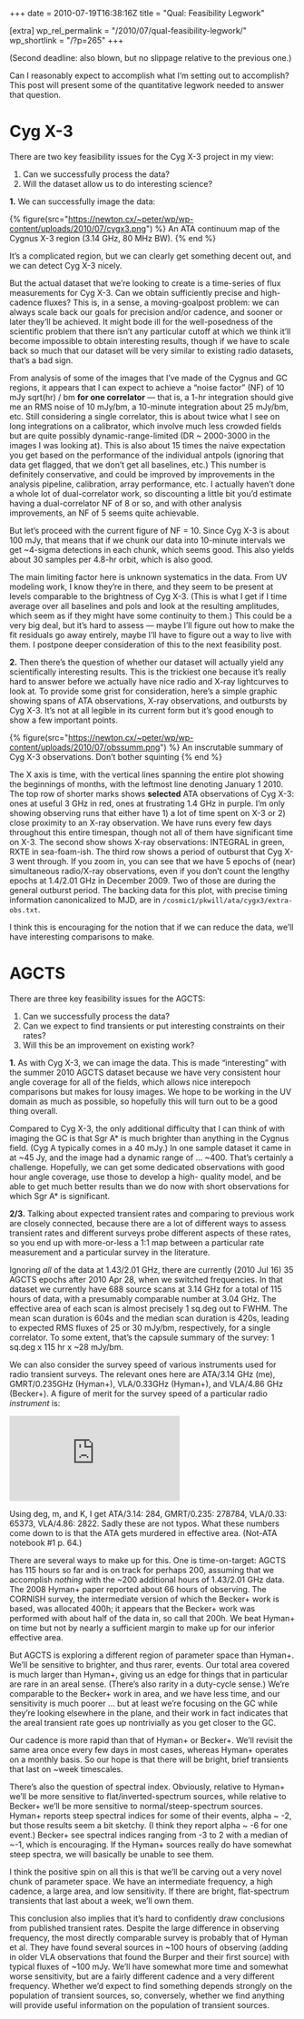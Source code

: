 +++
date = 2010-07-19T16:38:16Z
title = "Qual: Feasibility Legwork"

[extra]
wp_rel_permalink = "/2010/07/qual-feasibility-legwork/"
wp_shortlink = "/?p=265"
+++

(Second deadline: also blown, but no slippage relative to the previous one.)

Can I reasonably expect to accomplish what I’m setting out to accomplish? This
post will present some of the quantitative legwork needed to answer that
question.

# Cyg X-3

There are two key feasibility issues for the Cyg X-3 project in my view:

1. Can we successfully process the data?
2. Will the dataset allow us to do interesting science?

**1.** We can successfully image the data:

{% figure(src="https://newton.cx/~peter/wp/wp-content/uploads/2010/07/cygx3.png") %}
An ATA continuum map of the Cygnus X-3 region (3.14 GHz, 80 MHz BW).
{% end %}

It’s a complicated region, but we can clearly get something decent out, and we
can detect Cyg X-3 nicely.

But the actual dataset that we’re looking to create is a time-series of flux
measurements for Cyg X-3. Can we obtain sufficiently precise and high-cadence
fluxes? This is, in a sense, a moving-goalpost problem: we can always scale
back our goals for precision and/or cadence, and sooner or later they’ll be
achieved. It might bode ill for the well-posedness of the scientific problem
that there isn’t any particular cutoff at which we think it’ll become
impossible to obtain interesting results, though if we have to scale back so
much that our dataset will be very similar to existing radio datasets, that’s
a bad sign.

From analysis of some of the images that I’ve made of the Cygnus and GC
regions, it appears that I can expect to achieve a “noise factor” (NF) of 10
mJy sqrt(hr) / bm **for one correlator** — that is, a 1-hr integration should
give me an RMS noise of 10 mJy/bm, a 10-minute integration about 25 mJy/bm,
etc. Still considering a single correlator, this is about twice what I see on
long integrations on a calibrator, which involve much less crowded fields but
are quite possibly dynamic-range-limited (DR ~ 2000-3000 in the images I was
looking at). This is also about 15 times the naive expectation you get based
on the performance of the individual antpols (ignoring that data get flagged,
that we don’t get all baselines, etc.) This number is definitely conservative,
and could be improved by improvements in the analysis pipeline, calibration,
array performance, etc. I actually haven’t done a whole lot of dual-correlator
work, so discounting a little bit you’d estimate having a dual-correlator NF
of 8 or so, and with other analysis improvements, an NF of 5 seems quite
achievable.

But let’s proceed with the current figure of NF = 10. Since Cyg X-3 is about
100 mJy, that means that if we chunk our data into 10-minute intervals we get
~4-sigma detections in each chunk, which seems good. This also yields about 30
samples per 4.8-hr orbit, which is also good.

The main limiting factor here is unknown systematics in the data. From UV
modeling work, I know they’re in there, and they seem to be present at levels
comparable to the brightness of Cyg X-3. (This is what I get if I time average
over all baselines and pols and look at the resulting amplitudes, which seem
as if they might have some continuity to them.) This could be a very big deal,
but it’s hard to assess — maybe I’ll figure out how to make the fit residuals
go away entirely, maybe I’ll have to figure out a way to live with them. I
postpone deeper consideration of this to the next feasibility post.

**2.** Then there’s the question of whether our dataset
will actually yield any scientifically interesting results. This is the
trickiest one because it’s really hard to answer before we actually have nice
radio and X-ray lightcurves to look at. To provide some grist for
consideration, here’s a simple graphic showing spans of ATA observations,
X-ray observations, and outbursts by Cyg X-3. It’s not at all legible in its
current form but it’s good enough to show a few important points.

{% figure(src="https://newton.cx/~peter/wp/wp-content/uploads/2010/07/obssumm.png") %}
An inscrutable summary of Cyg X-3 observations. Don’t bother squinting
{% end %}

The X axis is time, with the vertical lines spanning the entire plot showing
the beginnings of months, with the leftmost line denoting January 1 2010. The
top row of shorter marks shows **selected** ATA observations of Cyg X-3: ones
at useful 3 GHz in red, ones at frustrating 1.4 GHz in purple. I’m only
showing observing runs that either have 1) a lot of time spent on X-3 or 2)
close proximity to an X-ray observation. We have runs every few days
throughout this entire timespan, though not all of them have significant time
on X-3. The second show shows X-ray observations: INTEGRAL in green, RXTE in
sea-foam-ish. The third row shows a period of outburst that Cyg X-3 went
through. If you zoom in, you can see that we have 5 epochs of (near)
simultaneous radio/X-ray observations, even if you don’t count the lengthy
epochs at 1.4/2.01 GHz in December 2009. Two of those are during the general
outburst period. The backing data for this plot, with precise timing
information canonicalized to MJD, are in
`/cosmic1/pkwill/ata/cygx3/extra-obs.txt`.

I think this is encouraging for the notion that if we can reduce the data,
we’ll have interesting comparisons to make.

# AGCTS

There are three key feasibility issues for the AGCTS:

1. Can we successfully process the data?
2. Can we expect to find transients or put interesting constraints on their
   rates?
3. Will this be an improvement on existing work?

**1.** As with Cyg X-3, we can image the data. This is made
“interesting” with the summer 2010 AGCTS dataset because we have very
consistent hour angle coverage for all of the fields, which allows nice
interepoch comparisons but makes for lousy images. We hope to be working in
the UV domain as much as possible, so hopefully this will turn out to be a
good thing overall.

Compared to Cyg X-3, the only additional difficulty that I can think of with
imaging the GC is that Sgr A\* is much brighter than anything in the Cygnus
field. (Cyg A typically comes in a 40 mJy.) In one sample dataset it came in
at ~45 Jy, and the image had a dynamic range of … ~400. That’s certainly a
challenge. Hopefully, we can get some dedicated observations with good hour
angle coverage, use those to develop a high- quality model, and be able to get
much better results than we do now with short observations for which Sgr A\*
is significant.

**2/3.** Talking about expected transient rates and comparing to previous work
are closely connected, because there are a lot of different ways to assess
transient rates and different surveys probe different aspects of these rates,
so you end up with more-or-less a 1:1 map between a particular rate
measurement and a particular survey in the literature.

Ignoring _all_ of the data at 1.43/2.01 GHz, there are currently (2010 Jul 16)
35 AGCTS epochs after 2010 Apr 28, when we switched frequencies. In that
dataset we currently have 688 source scans at 3.14 GHz for a total of 115
hours of data, with a presumably comparable number at 3.04 GHz. The effective
area of each scan is almost precisely 1 sq.deg out to FWHM. The mean scan
duration is 604s and the median scan duration is 420s, leading to expected RMS
fluxes of 25 or 30 mJy/bm, respectively, for a single correlator. To some
extent, that’s the capsule summary of the survey: 1 sq.deg x 115 hr x ~28
mJy/bm.

We can also consider the survey speed of various
instruments used for radio transient surveys. The relevant ones here are
ATA/3.14 GHz (me), GMRT/0.235GHz (Hyman+), VLA/0.33GHz (Hyman+), and VLA/4.86
GHz (Becker+). A figure of merit for the survey speed of a particular radio
_instrument_ is:

![\textrm{FOM} = \Omega\left(\frac{A_\textrm{eff}}{T_\textrm{sys}}\right)^2 \propto\left(\frac{\textrm{FWHM} \times N D^2}{T_\textrm{sys}}\right)^2](https://s0.wp.com/latex.php?latex=%5Ctextrm%7BFOM%7D+%3D+%5COmega+%5Cleft%28%5Cfrac%7BA_%5Ctextrm%7Beff%7D%7D%7BT_%5Ctextrm%7Bsys%7D%7D%5Cright%29%5E2+%5Cpropto+%5Cleft%28%5Cfrac%7B%5Ctextrm%7BFWHM%7D+%5Ctimes+N+D%5E2%7D%7BT_%5Ctextrm%7Bsys%7D%7D%5Cright%29%5E2&bg=ffffff&fg=000000&s=0 "\textrm{FOM} = \Omega\left(\frac{A_\textrm{eff}}{T_\textrm{sys}}\right)^2 \propto\left(\frac{\textrm{FWHM} \times N D^2}{T_\textrm{sys}}\right)^2")

Using deg, m, and K, I get ATA/3.14: 284, GMRT/0.235: 278784, VLA/0.33: 65373,
VLA/4.86: 2822. Sadly these are not typos. What these numbers come down to is
that the ATA gets murdered in effective area. (Not-ATA notebook #1 p. 64.)

There are several ways to make up for this. One is time-on-target: AGCTS has
115 hours so far and is on track for perhaps 200, assuming that we accomplish
_nothing_ with the ~200 additional hours of 1.43/2.01 GHz data. The 2008
Hyman+ paper reported about 66 hours of observing. The CORNISH survey, the
intermediate version of which the Becker+ work is based, was allocated 400h;
it appears that the Becker+ work was performed with about half of the data in,
so call that 200h. We beat Hyman+ on time but not by nearly a sufficient
margin to make up for our inferior effective area.

But AGCTS is exploring a different region of parameter space than Hyman+.
We’ll be sensitive to brighter, and thus rarer, events. Our total area covered
is much larger than Hyman+, giving us an edge for things that in particular
are rare in an areal sense. (There’s also rarity in a duty-cycle sense.) We’re
comparable to the Becker+ work in area, and we have less time, and our
sensitivity is much poorer … but at least we’re focusing on the GC while
they’re looking elsewhere in the plane, and their work in fact indicates that
the areal transient rate goes up nontrivially as you get closer to the GC.

Our cadence is more rapid than that of Hyman+ or Becker+. We’ll revisit the
same area once every few days in most cases, whereas Hyman+ operates on a
monthly basis. So our hope is that there will be bright, brief transients that
last on ~week timescales.

There’s also the question of spectral index. Obviously, relative to Hyman+
we’ll be more sensitive to flat/inverted-spectrum sources, while relative to
Becker+ we’ll be more sensitive to normal/steep-spectrum sources. Hyman+
reports steep spectral indices for some of their events, alpha ~ -2, but those
results seem a bit sketchy. (I think they report alpha ~ -6 for one event.)
Becker+ see spectral indices ranging from -3 to 2 with a median of ~-1, which
is encouraging. If the Hyman+ sources really do have somewhat steep spectra,
we will basically be unable to see them.

I think the positive spin on all this is that we’ll be carving out a very
novel chunk of parameter space. We have an intermediate frequency, a high
cadence, a large area, and low sensitivity. If there are bright, flat-spectrum
transients that last about a week, we’ll own them.

This conclusion also implies that it’s hard to confidently draw conclusions
from published transient rates. Despite the large difference in observing
frequency, the most directly comparable survey is probably that of Hyman et
al. They have found several sources in ~100 hours of observing (adding in
older VLA observations that found the Burper and their first source) with
typical fluxes of ~100 mJy. We’ll have somewhat more time and somewhat worse
sensitivity, but are a fairly different cadence and a very different
frequency. Whether we’d expect to find something depends strongly on the
population of transient sources, so, conversely, whether we find anything will
provide useful information on the population of transient sources.
